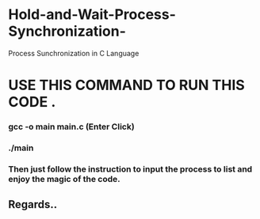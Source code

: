 # Hold-and-Wait-Process-Synchronization-
Process Sunchronization in C Language


# USE THIS COMMAND TO RUN THIS CODE .
### gcc -o main main.c    (Enter Click)
### ./main

### Then just follow the instruction to input the process to list and enjoy the magic of the code.

## Regards..

